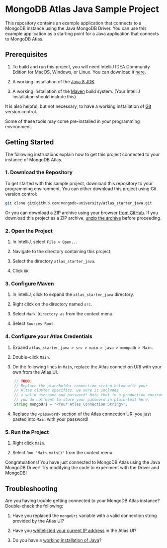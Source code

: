# MongoDB Atlas Java Sample Project

This repository contains an example application that connects
to a MongoDB instance using the Java MongoDB Driver. You can
use this example application as a starting point for a Java
application that connects to MongoDB Atlas.

## Prerequisites

1) To build and run this project, you will need IntelliJ IDEA Community
Edition for MacOS, Windows, or Linux. You can download it 
[here](https://www.jetbrains.com/idea/).

2) A working installation of the [Java 8 JDK](https://developers.redhat.com/products/openjdk/download).

3) A working installation of the [Maven](https://maven.apache.org/) build system. (Your IntelliJ installation should include this)

It is also helpful, but not necessary, to have a working installation of
[Git](https://git-scm.com/downloads) version control.

Some of these tools may come pre-installed in your programming environment.

## Getting Started

The following instructions explain how to get this project
connected to your instance of MongoDB Atlas.

### 1. Download the Repository

To get started with this sample project, download this repository to your
programming environment. You can either download this project using Git
version control:

```bash
git clone git@github.com:mongodb-university/atlas_starter_java.git
```

Or you can download a ZIP archive using your browser
[from GitHub](https://github.com/mongodb-university/atlas_starter_dotnet/archive/master.zip).
If you download this project as a ZIP archive,
[unzip the archive](https://www.wikihow.com/Unzip-a-File) before proceeding.

### 2. Open the Project

1. In IntelliJ, select `File > Open... `

2. Navigate to the directory containing this project.

3. Select the directory `atlas_starter_java`.

4. Click `OK`.

### 3. Configure Maven

1. In IntelliJ, click to expand the `atlas_starter_java` directory.

2. Right click on the directory named `src`.

3. Select `Mark Directory as` from the context menu.

4. Select `Sources Root`.

### 4. Configure your Atlas Credentials

1. Expand `atlas_starter_java > src > main > java > mongodb > Main`.

2. Double-click `Main`.

3. On the following lines in `Main`, replace the Atlas connection URI with your own from the Atlas UI.

```java
    // TODO:
    // Replace the placeholder connection string below with your
    // Altas cluster specifics. Be sure it includes
    // a valid username and password! Note that in a production environment,
    // you do not want to store your password in plain-text here.
    String mongoUri = "<Your Atlas Connection String>";
```

4. Replace the `<password>` section of the Atlas connection URI you just pasted into `Main` with your password!

### 5. Run the Project

1. Right click `Main`.

2. Select `Run 'Main.main()'` from the context menu.

Congratulations! You have just connected to MongoDB Atlas using the Java MongoDB Driver!
Try modifying the code to experiment with the Driver and MongoDB!

## Troubleshooting

Are you having trouble getting connected to your MongoDB Atlas instance? Double-check the following:

1. Have you replaced the `mongoUri` variable with a valid connection string provided by the Atlas UI?

2. Have you [whitelisted your current IP address](https://docs.atlas.mongodb.com/security-whitelist/) in the Atlas UI?

3. Do you have a [working installation of Java](https://stackoverflow.com/questions/18888220/how-to-check-whether-java-is-installed-on-the-computer)?
